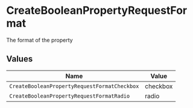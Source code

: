 # CreateBooleanPropertyRequestFormat

The format of the property


## Values

| Name                                         | Value                                        |
| -------------------------------------------- | -------------------------------------------- |
| `CreateBooleanPropertyRequestFormatCheckbox` | checkbox                                     |
| `CreateBooleanPropertyRequestFormatRadio`    | radio                                        |
